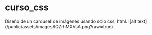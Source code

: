 # curso_css
Diseño de un carousel de imágenes usando solo css, html. 
![alt text] (/public/assets/images/lQZrhMXVsA.png?raw=true)
